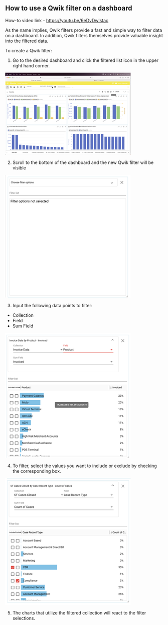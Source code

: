 ## How to use a Qwik filter on a dashboard
How-to video link - https://youtu.be/6eDvDwlstac

As the name implies, Qwik filters provide a fast and simple way to filter data on a dashboard. In addition, Qwik filters themselves provide valuable insight into the filtered data.

To create a Qwik filter:

1.	Go to the desired dashboard and click the filtered list icon in the upper right hand corner.

<img src="../assets/qwik_filter_1.png"  style="width:400px" class="border"></img>

2.  Scroll to the bottom of the dashboard and the new Qwik filter will be visible 



<img src="../assets/qwik_filter_2.png"  style="width:400px" class="border"></img>


3.  Input the following data points to filter:
* Collection
* Field
* Sum Field 

<img src="../assets/qwik_filter_3.png"  style="width:400px" class="border"></img>

4.  To filter, select the values you want to include or exclude by checking the corresponding box.

<img src="../assets/qwik_filter_4.png"  style="width:400px" class="border"></img>

5.  The charts that utilize the filtered collection will react to the filter selections.

